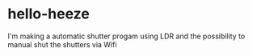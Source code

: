 # hello-heeze

I'm making a automatic shutter progam using LDR and the possibility to manual shut the shutters via Wifi
